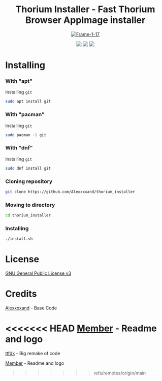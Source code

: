 <h1 align="center">
  Thorium Installer - Fast Thorium Browser AppImage installer
</h1>

<p align="center">
  <a href="https://imgbb.com/"><img src="https://i.ibb.co/BcKrcDd/Frame-1-17.png" alt="Frame-1-17" border="0"></a>
</p>

<p align="center">
   <img src="https://img.shields.io/badge/language-bash-green?"> <img src="https://img.shields.io/badge/platform-linux-yellow?logo=linux"> <img src="https://img.shields.io/badge/license-GNU_GPLv3-red?logo=gnu">
</p>

# Installing

### With "apt"

Installing <code>git</code>

```bash
sudo apt install git
```

### With "pacman"

Installing <code>git</code>

```bash
sudo pacman -S git
```

### With "dnf"

Installing <code>git</code>

```bash
sudo dnf install git
```

### Cloning repository

```bash
git clone https://github.com/Alexxxxand/thorium_installer
```

### Moving to directory

```bash
cd thorium_installer
```

### Installing 

```bash
./install.sh
```

# License

<a href="https://www.gnu.org/licenses/quick-guide-gplv3.en.html">GNU General Public License v3</a>

# Сredits
[Alexxxxand](https://github.com/Alexxxxand) - Base Code

<<<<<<< HEAD
[Member](https://github.com/memb3r) - Readme and logo
=======
[ttfdk](https://github.com/arsenii754) - Big remake of code

[Member](https://github.com/memb3r) - Readme and logo

>>>>>>> refs/remotes/origin/main
